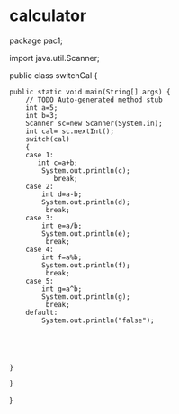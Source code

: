# calculator
package pac1;

import java.util.Scanner;

public class switchCal {

	public static void main(String[] args) {
		// TODO Auto-generated method stub
		int a=5;
		int b=3;
		Scanner sc=new Scanner(System.in);
		int cal= sc.nextInt();
		switch(cal)
		{
		case 1:
		   int c=a+b;
			System.out.println(c);
			   break;
		case 2:
	    	int d=a-b;
		    System.out.println(d);
		     break;
		case 3:
	    	int e=a/b;
		    System.out.println(e);
		     break;
		case 4:
	    	int f=a%b;
		    System.out.println(f);
		     break;
		case 5:
	    	int g=a^b;
		    System.out.println(g);
		     break;
		default:
			System.out.println("false");
		
		
		
		

	}

	}
}
